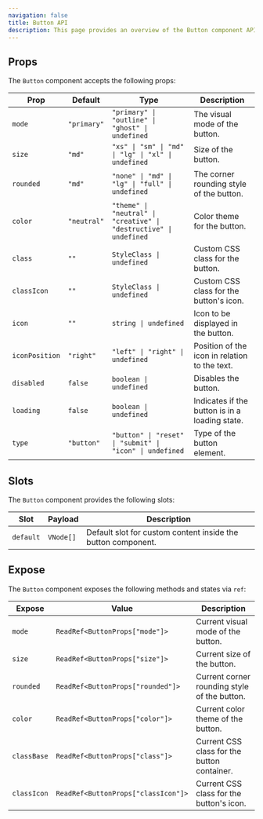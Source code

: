 ```yaml
---
navigation: false
title: Button API
description: This page provides an overview of the Button component API, detailing its props, emits, slots, and exposed methods/states.
---
```


## Props

The `Button` component accepts the following props:

| Prop           | Default         | Type                                               | Description                                                                                       |
|----------------|-----------------|----------------------------------------------------|---------------------------------------------------------------------------------------------------|
| `mode`         | `"primary"`     | `"primary" \| "outline" \| "ghost" \| undefined`   | The visual mode of the button.                                                                    |
| `size`         | `"md"`          | `"xs" \| "sm" \| "md" \| "lg" \| "xl" \| undefined`| Size of the button.                                                                               |
| `rounded`      | `"md"`          | `"none" \| "md" \| "lg" \| "full" \| undefined`    | The corner rounding style of the button.                                                          |
| `color`        | `"neutral"`     | `"theme" \| "neutral" \| "creative" \| "destructive" \| undefined` | Color theme for the button.                                                                       |
| `class`        | `""`            | `StyleClass \| undefined`                          | Custom CSS class for the button.                                                                  |
| `classIcon`    | `""`            | `StyleClass \| undefined`                          | Custom CSS class for the button's icon.                                                           |
| `icon`         | `""`            | `string \| undefined`                              | Icon to be displayed in the button.                                                               |
| `iconPosition` | `"right"`       | `"left" \| "right" \| undefined`                   | Position of the icon in relation to the text.                                                     |
| `disabled`     | `false`         | `boolean \| undefined`                             | Disables the button.                                                                              |
| `loading`      | `false`         | `boolean \| undefined`                             | Indicates if the button is in a loading state.                                                    |
| `type`         | `"button"`      | `"button" \| "reset" \| "submit" \| "icon" \| undefined` | Type of the button element.                                                                       |

## Slots

The `Button` component provides the following slots:

| Slot          | Payload                | Description                                                                                       |
|---------------|------------------------|---------------------------------------------------------------------------------------------------|
| `default`     | `VNode[]`              | Default slot for custom content inside the button component.                                      |

## Expose

The `Button` component exposes the following methods and states via `ref`:

| Expose              | Value                                   | Description                                                                                       |
|---------------------|-----------------------------------------|---------------------------------------------------------------------------------------------------|
| `mode`              | `ReadRef<ButtonProps["mode"]>`          | Current visual mode of the button.                                                                |
| `size`              | `ReadRef<ButtonProps["size"]>`          | Current size of the button.                                                                       |
| `rounded`           | `ReadRef<ButtonProps["rounded"]>`       | Current corner rounding style of the button.                                                      |
| `color`             | `ReadRef<ButtonProps["color"]>`         | Current color theme of the button.                                                                |
| `classBase`         | `ReadRef<ButtonProps["class"]>`         | Current CSS class for the button container.                                                       |
| `classIcon`         | `ReadRef<ButtonProps["classIcon"]>`     | Current CSS class for the button's icon.                                                          |
